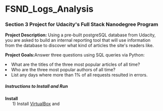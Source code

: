 <h1>FSND_Logs_Analysis</h1>
<h3>Section 3 Project for Udacity's Full Stack Nanodegree Program</h3>

<b>Project Description:</b> Using a pre-built postgreSQL database from Udacity, you are asked to build an internal reporting tool that will use information from the database to discover what kind of articles the site's readers like.

<b>Project Goals:</b>Answer three questions using SQL queries via Python:
<li>What are the titles of the three most popular articles of all time?
<li>Who are the three most popular authors of all time?
<li>List any days where more than 1% of all requests resulted in errors.

<h5>Instructions to Install and Run</h5>
<b>Install</b>
<ul>1) Install <a href="https://www.virtualbox.org/">VirtualBox</a> and <a href="https://www.vagrantup.com/>Vagrant</a>.</ul>
<ul>2) Download or clone this repository.</ul>
<ul>3) Open Terminal/Command Prompt and navigate to the downloaded repository</ul>
<ul>4) Run <code>python logs.py</code></ul>

<h5>Program Notes</h5>
<b>Views used:</b>
<li><code>full_details</code>: combined basic details from <code>articles </code> and<code>authors</code> tables.</li>
<li><code>errorlog</code>: counted the number of <code>404 NOT FOUND</code> statuses returned each day, grouped by date</li>
<li><code>daily_views</code>: counted the number of HTTP requests each day, grouped by date.</li>
